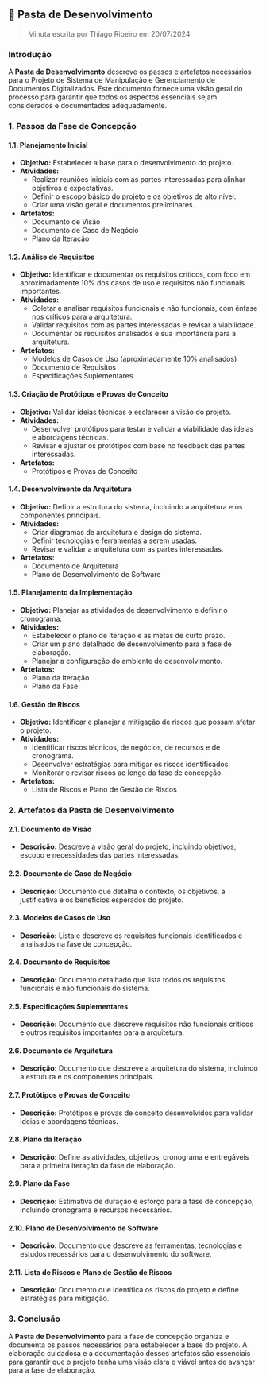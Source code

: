 ## 📁 Pasta de Desenvolvimento

> Minuta escrita por Thiago Ribeiro em 20/07/2024

### Introdução

A **Pasta de Desenvolvimento** descreve os passos e artefatos necessários para o Projeto de Sistema de Manipulação e Gerenciamento de Documentos Digitalizados. Este documento fornece uma visão geral do processo para garantir que todos os aspectos essenciais sejam considerados e documentados adequadamente.

### 1. Passos da Fase de Concepção

#### 1.1. **Planejamento Inicial**

- **Objetivo:** Estabelecer a base para o desenvolvimento do projeto.
- **Atividades:**
  - Realizar reuniões iniciais com as partes interessadas para alinhar objetivos e expectativas.
  - Definir o escopo básico do projeto e os objetivos de alto nível.
  - Criar uma visão geral e documentos preliminares.
- **Artefatos:**
  - Documento de Visão
  - Documento de Caso de Negócio
  - Plano da Iteração

#### 1.2. **Análise de Requisitos**

- **Objetivo:** Identificar e documentar os requisitos críticos, com foco em aproximadamente 10% dos casos de uso e requisitos não funcionais importantes.
- **Atividades:**
  - Coletar e analisar requisitos funcionais e não funcionais, com ênfase nos críticos para a arquitetura.
  - Validar requisitos com as partes interessadas e revisar a viabilidade.
  - Documentar os requisitos analisados e sua importância para a arquitetura.
- **Artefatos:**
  - Modelos de Casos de Uso (aproximadamente 10% analisados)
  - Documento de Requisitos
  - Especificações Suplementares

#### 1.3. **Criação de Protótipos e Provas de Conceito**

- **Objetivo:** Validar ideias técnicas e esclarecer a visão do projeto.
- **Atividades:**
  - Desenvolver protótipos para testar e validar a viabilidade das ideias e abordagens técnicas.
  - Revisar e ajustar os protótipos com base no feedback das partes interessadas.
- **Artefatos:**
  - Protótipos e Provas de Conceito

#### 1.4. **Desenvolvimento da Arquitetura**

- **Objetivo:** Definir a estrutura do sistema, incluindo a arquitetura e os componentes principais.
- **Atividades:**
  - Criar diagramas de arquitetura e design do sistema.
  - Definir tecnologias e ferramentas a serem usadas.
  - Revisar e validar a arquitetura com as partes interessadas.
- **Artefatos:**
  - Documento de Arquitetura
  - Plano de Desenvolvimento de Software

#### 1.5. **Planejamento da Implementação**

- **Objetivo:** Planejar as atividades de desenvolvimento e definir o cronograma.
- **Atividades:**
  - Estabelecer o plano de iteração e as metas de curto prazo.
  - Criar um plano detalhado de desenvolvimento para a fase de elaboração.
  - Planejar a configuração do ambiente de desenvolvimento.
- **Artefatos:**
  - Plano da Iteração
  - Plano da Fase

#### 1.6. **Gestão de Riscos**

- **Objetivo:** Identificar e planejar a mitigação de riscos que possam afetar o projeto.
- **Atividades:**
  - Identificar riscos técnicos, de negócios, de recursos e de cronograma.
  - Desenvolver estratégias para mitigar os riscos identificados.
  - Monitorar e revisar riscos ao longo da fase de concepção.
- **Artefatos:**
  - Lista de Riscos e Plano de Gestão de Riscos

### 2. Artefatos da Pasta de Desenvolvimento

#### 2.1. **Documento de Visão**

- **Descrição:** Descreve a visão geral do projeto, incluindo objetivos, escopo e necessidades das partes interessadas.

#### 2.2. **Documento de Caso de Negócio**

- **Descrição:** Documento que detalha o contexto, os objetivos, a justificativa e os benefícios esperados do projeto.

#### 2.3. **Modelos de Casos de Uso**

- **Descrição:** Lista e descreve os requisitos funcionais identificados e analisados na fase de concepção.

#### 2.4. **Documento de Requisitos**

- **Descrição:** Documento detalhado que lista todos os requisitos funcionais e não funcionais do sistema.

#### 2.5. **Especificações Suplementares**

- **Descrição:** Documento que descreve requisitos não funcionais críticos e outros requisitos importantes para a arquitetura.

#### 2.6. **Documento de Arquitetura**

- **Descrição:** Documento que descreve a arquitetura do sistema, incluindo a estrutura e os componentes principais.

#### 2.7. **Protótipos e Provas de Conceito**

- **Descrição:** Protótipos e provas de conceito desenvolvidos para validar ideias e abordagens técnicas.

#### 2.8. **Plano da Iteração**

- **Descrição:** Define as atividades, objetivos, cronograma e entregáveis para a primeira iteração da fase de elaboração.

#### 2.9. **Plano da Fase**

- **Descrição:** Estimativa de duração e esforço para a fase de concepção, incluindo cronograma e recursos necessários.

#### 2.10. **Plano de Desenvolvimento de Software**

- **Descrição:** Documento que descreve as ferramentas, tecnologias e estudos necessários para o desenvolvimento do software.

#### 2.11. **Lista de Riscos e Plano de Gestão de Riscos**

- **Descrição:** Documento que identifica os riscos do projeto e define estratégias para mitigação.

### 3. Conclusão

A **Pasta de Desenvolvimento** para a fase de concepção organiza e documenta os passos necessários para estabelecer a base do projeto. A elaboração cuidadosa e a documentação desses artefatos são essenciais para garantir que o projeto tenha uma visão clara e viável antes de avançar para a fase de elaboração.
